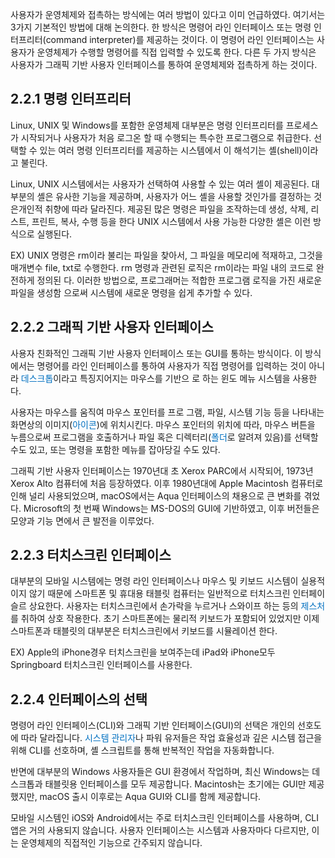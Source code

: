사용자가 운영체제와 접촉하는 방식에는 여러 방법이 있다고 이미 언급하였다. 여기서는 3가지 기본적인 방법에 대해 논의한다. 한 방식은 명령어 라인 인터페이스 또는 명령 인터프리터(command interpreter)를 제공하는 것이다. 이 명령어 라인 인터페이스는 사 용자가 운영체제가 수행할 명령어를 직접 입력할 수 있도록 한다. 다른 두 가지 방식은 사용자가 그래픽 기반 사용자 인터페이스를 통하여 운영체제와 접촉하게 하는 것이다.

## 2.2.1 명령 인터프리터

Linux, UNIX 및 Windows를 포함한 운영체제 대부분은 명령 인터프리터를 프로세스가 시작되거나 사용자가 처음 로그온 할 때 수행되는 특수한 프로그램으로 취급한다. 선택할 수 있는 여러 명령 인터프리터를 제공하는 시스템에서 이 해석기는 셸(shell)이라고 불린다.

Linux, UNIX 시스템에서는 사용자가 선택하여 사용할 수 있는 여러 셸이 제공된다. 대부분의 셸은 유사한 기능을 제공하며, 사용자가 어느 셸을 사용할 것인가를 결정하는 것은개인적 취향에 따라 달라진다. 제공된 많은 명령은 파일을 조작하는데 생성, 삭제, 리스트, 프린트, 복사, 수행 등을 한다 UNIX 시스템에서 사용 가능한 다양한 셸은 이런 방식으로 실행된다.

EX) UNIX 명령은 rm이라 불리는 파일을 찾아서, 그 파일을 메모리에 적재하고, 그것을 매개변수 file, txt로 수행한다. rm 명령과 관련된 로직은 rm이라는 파일 내의 코드로 완전하게 정의된 다. 이러한 방법으로, 프로그래머는 적합한 프로그램 로직을 가진 새로운 파일을 생성함 으로써 시스템에 새로운 명령을 쉽게 추가할 수 있다.

## 2.2.2 그래픽 기반 사용자 인터페이스

사용자 친화적인 그래픽 기반 사용자 인터페이스 또는 GUI를 통하는 방식이다. 이 방식에서는 명령어를 라인 인터페이스를 통하여 사용자가 직접 명령어를 입력하는 것이 아니라 <font color="#0070c0">데스크톱</font>이라고 특징지어지는 마우스를 기반으 로 하는 윈도 메뉴 시스템을 사용한다.

사용자는 마우스를 움직여 마우스 포인터를 프로 그램, 파일, 시스템 기능 등을 나타내는 화면상의 이미지(<font color="#0070c0">아이콘</font>)에 위치시킨다. 마우스 포인터의 위치에 따라, 마우스 버튼을 누름으로써 프로그램을 호출하거나 파일 혹은 디렉터리(<font color="#0070c0">폴더</font>로 알려져 있음)를 선택할 수도 있고, 또는 명령을 포함한 메뉴를 잡아당길 수도 있다.

그래픽 기반 사용자 인터페이스는 1970년대 초 Xerox PARC에서 시작되어, 1973년 Xerox Alto 컴퓨터에 처음 등장하였다. 이후 1980년대에 Apple Macintosh 컴퓨터로 인해 널리 사용되었으며, macOS에서는 Aqua 인터페이스의 채용으로 큰 변화를 겪었다. Microsoft의 첫 번째 Windows는 MS-DOS의 GUI에 기반하였고, 이후 버전들은 모양과 기능 면에서 큰 발전을 이루었다.

## 2.2.3 터치스크린 인터페이스

대부분의 모바일 시스템에는 명령 라인 인터페이스나 마우스 및 키보드 시스템이 실용적이지 않기 때문에 스마트폰 및 휴대용 태블릿 컴퓨터는 일반적으로 터치스크린 인터페이슬르 상요한다. 사용자는 터치스크린에서 손가락을 누르거나 스와이프 하는 등의 <font color="#0070c0">제스처</font>를 취하여 상호 작용한다. 초기 스마트폰에는 물리적 키보드가 포함되어 있었지만 이제 스마트폰과 태블릿의 대부분은 터치스크린에서 키보드를 시뮬레이션 한다.

EX) Apple의 iPhone경우 터치스크린을 보여주는데 iPad와 iPhone모두 Springboard 터치스크린 인터페이스를 사용한다.

## 2.2.4 인터페이스의 선택

명령어 라인 인터페이스(CLI)와 그래픽 기반 인터페이스(GUI)의 선택은 개인의 선호도에 따라 달라집니다. <font color="#0070c0">시스템 관리자</font>나 파워 유저들은 작업 효율성과 깊은 시스템 접근을 위해 CLI를 선호하며, 셸 스크립트를 통해 반복적인 작업을 자동화합니다.

반면에 대부분의 Windows 사용자들은 GUI 환경에서 작업하며, 최신 Windows는 데스크톱과 태블릿용 인터페이스를 모두 제공합니다. Macintosh는 초기에는 GUI만 제공했지만, macOS 출시 이후로는 Aqua GUI와 CLI를 함께 제공합니다.

모바일 시스템인 iOS와 Android에서는 주로 터치스크린 인터페이스를 사용하며, CLI 앱은 거의 사용되지 않습니다. 사용자 인터페이스는 시스템과 사용자마다 다르지만, 이는 운영체제의 직접적인 기능으로 간주되지 않습니다.